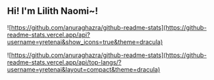 ## Hi! I'm Lilith Naomi~!

![https://github.com/anuraghazra/github-readme-stats](https://github-readme-stats.vercel.app/api?username=yretenai&show_icons=true&theme=dracula)

![https://github.com/anuraghazra/github-readme-stats](https://github-readme-stats.vercel.app/api/top-langs/?username=yretenai&layout=compact&theme=dracula)
